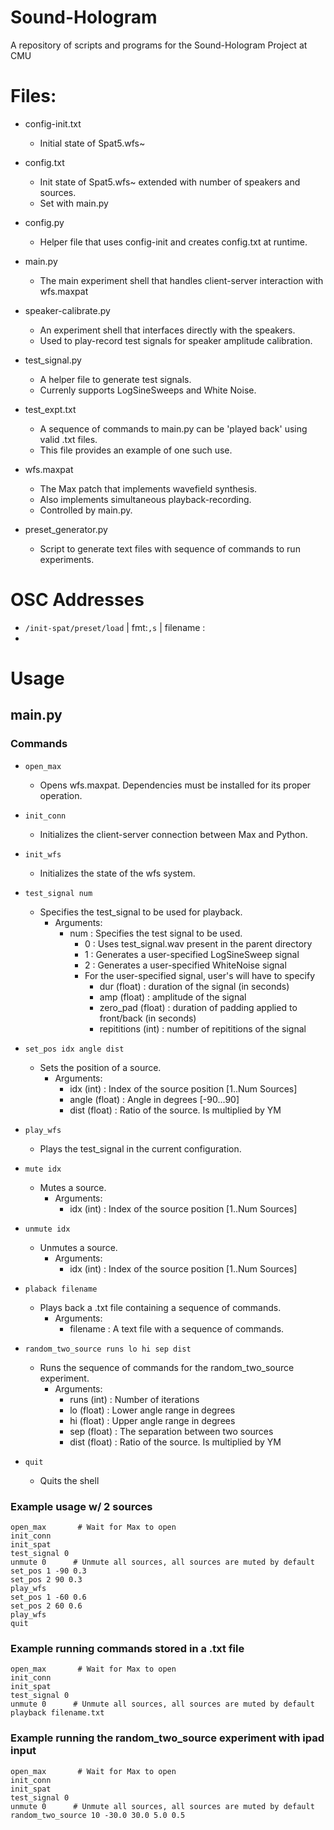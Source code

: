 # Sound-Hologram
A repository of scripts and programs for the Sound-Hologram Project at CMU

# Files:
* config-init.txt   
  - Initial state of Spat5.wfs~
  
* config.txt           
  - Init state of Spat5.wfs~ extended with number of speakers and sources. 
  - Set with main.py
  
* config.py            
  - Helper file that uses config-init and creates config.txt at runtime.
  
* main.py              
  - The main experiment shell that handles client-server interaction with wfs.maxpat
  
* speaker-calibrate.py 
  - An experiment shell that interfaces directly with the speakers.
  - Used to play-record test signals for speaker amplitude calibration.
  
* test_signal.py       
  - A helper file to generate test signals. 
  - Currenly supports LogSineSweeps and White Noise.
  
* test_expt.txt        
  - A sequence of commands to main.py can be 'played back' using valid .txt files.
  - This file provides an example of one such use.
  
* wfs.maxpat           
  - The Max patch that implements wavefield synthesis.
  - Also implements simultaneous playback-recording.
  - Controlled by main.py.
  
* preset_generator.py
  - Script to generate text files with sequence of commands to run experiments. 
                       

# OSC Addresses

* `/init-spat/preset/load` | fmt:`,s` | filename : 
*  

# Usage
## main.py
### Commands

* `open_max`
  - Opens wfs.maxpat. Dependencies must be installed for its proper operation.
  
* `init_conn`
  - Initializes the client-server connection between Max and Python.
  
* `init_wfs`
  - Initializes the state of the wfs system.
  
* `test_signal num` 
  - Specifies the test_signal to be used for playback.
    - Arguments:
      - num : Specifies the test signal to be used.
        - 0 : Uses test_signal.wav present in the parent directory
        - 1 : Generates a user-specified LogSineSweep signal 
        - 2 : Generates a user-specified WhiteNoise signal 
        - For the user-specified signal, user's will have to specify
          - dur         (float) : duration of the signal (in seconds)
          - amp         (float) : amplitude of the signal
          - zero_pad    (float) : duration of padding applied to front/back (in seconds) 
          - repititions   (int) : number of repititions of the signal
  
* `set_pos idx angle dist`
  - Sets the position of a source.
    - Arguments: 
      - idx     (int) : Index of the source position [1..Num Sources] 
      - angle (float) : Angle in degrees [-90...90]
      - dist  (float) : Ratio of the source. Is multiplied by YM
      
* `play_wfs`
  - Plays the test_signal in the current configuration.
  
* `mute idx`
  - Mutes a source.
    - Arguments: 
      - idx (int) : Index of the source position [1..Num Sources]
  
* `unmute idx`
  - Unmutes a source.
    - Arguments: 
      - idx (int) : Index of the source position [1..Num Sources]
  
* `plaback filename`
  - Plays back a .txt file containing a sequence of commands.
    - Arguments: 
      - filename : A text file with a sequence of commands.
  
* `random_two_source runs lo hi sep dist`
  - Runs the sequence of commands for the random_two_source experiment.
    - Arguments: 
      - runs   (int) : Number of iterations
      - lo   (float) : Lower angle range in degrees
      - hi   (float) : Upper angle range in degrees
      - sep  (float) : The separation between two sources
      - dist (float) : Ratio of the source. Is multiplied by YM

* `quit` 
  - Quits the shell


### Example usage w/ 2 sources
```
open_max       # Wait for Max to open
init_conn 
init_spat
test_signal 0
unmute 0      # Unmute all sources, all sources are muted by default
set_pos 1 -90 0.3
set_pos 2 90 0.3
play_wfs
set_pos 1 -60 0.6 
set_pos 2 60 0.6
play_wfs
quit
```
### Example running commands stored in a .txt file
```
open_max       # Wait for Max to open
init_conn 
init_spat
test_signal 0
unmute 0      # Unmute all sources, all sources are muted by default
playback filename.txt
```

### Example running the random_two_source experiment with ipad input
```
open_max       # Wait for Max to open
init_conn 
init_spat
test_signal 0
unmute 0      # Unmute all sources, all sources are muted by default
random_two_source 10 -30.0 30.0 5.0 0.5
```


